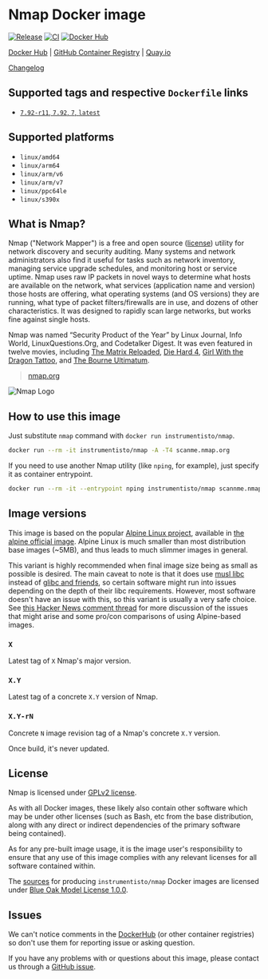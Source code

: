 Nmap Docker image
=================

[![Release](https://img.shields.io/github/v/release/instrumentisto/nmap-docker-image "Release")](https://github.com/instrumentisto/nmap-docker-image/releases)
[![CI](https://github.com/instrumentisto/nmap-docker-image/workflows/CI/badge.svg?branch=master "CI")](https://github.com/instrumentisto/nmap-docker-image/actions?query=workflow%3ACI+branch%3Amaster)
[![Docker Hub](https://img.shields.io/docker/pulls/instrumentisto/nmap?label=Docker%20Hub%20pulls "Docker Hub pulls")](https://hub.docker.com/r/instrumentisto/nmap)

[Docker Hub](https://hub.docker.com/r/instrumentisto/nmap)
| [GitHub Container Registry](https://github.com/orgs/instrumentisto/packages/container/package/nmap)
| [Quay.io](https://quay.io/repository/instrumentisto/nmap)

[Changelog](https://github.com/instrumentisto/nmap-docker-image/blob/master/CHANGELOG.md)




## Supported tags and respective `Dockerfile` links

- [`7.92-r11`, `7.92`, `7`, `latest`][201]




## Supported platforms

- `linux/amd64`
- `linux/arm64`
- `linux/arm/v6`
- `linux/arm/v7`
- `linux/ppc64le`
- `linux/s390x`




## What is Nmap?

Nmap ("Network Mapper") is a free and open source ([license][92]) utility for network discovery and security auditing. Many systems and network administrators also find it useful for tasks such as network inventory, managing service upgrade schedules, and monitoring host or service uptime. Nmap uses raw IP packets in novel ways to determine what hosts are available on the network, what services (application name and version) those hosts are offering, what operating systems (and OS versions) they are running, what type of packet filters/firewalls are in use, and dozens of other characteristics. It was designed to rapidly scan large networks, but works fine against single hosts.

Nmap was named “Security Product of the Year” by Linux Journal, Info World, LinuxQuestions.Org, and Codetalker Digest. It was even featured in twelve movies, including [The Matrix Reloaded][22], [Die Hard 4][23], [Girl With the Dragon Tattoo][24], and [The Bourne Ultimatum][25].

> [nmap.org](https://nmap.org)

![Nmap Logo](https://nmap.org/images/sitelogo.png)




## How to use this image

Just substitute `nmap` command with `docker run instrumentisto/nmap`.

```bash
docker run --rm -it instrumentisto/nmap -A -T4 scanme.nmap.org
```

If you need to use another Nmap utility (like `nping`, for example), just specify it as container entrypoint.

```bash
docker run --rm -it --entrypoint nping instrumentisto/nmap scannme.nmap.org
```




## Image versions

This image is based on the popular [Alpine Linux project][1], available in [the alpine official image][2]. Alpine Linux is much smaller than most distribution base images (~5MB), and thus leads to much slimmer images in general.

This variant is highly recommended when final image size being as small as possible is desired. The main caveat to note is that it does use [musl libc][4] instead of [glibc and friends][5], so certain software might run into issues depending on the depth of their libc requirements. However, most software doesn't have an issue with this, so this variant is usually a very safe choice. See [this Hacker News comment thread][6] for more discussion of the issues that might arise and some pro/con comparisons of using Alpine-based images.


### `X`

Latest tag of `X` Nmap's major version.


### `X.Y`

Latest tag of a concrete `X.Y` version of Nmap.


### `X.Y-rN`

Concrete `N` image revision tag of a Nmap's concrete `X.Y` version.

Once build, it's never updated.




## License

Nmap is licensed under [GPLv2 license][92].

As with all Docker images, these likely also contain other software which may be under other licenses (such as Bash, etc from the base distribution, along with any direct or indirect dependencies of the primary software being contained).

As for any pre-built image usage, it is the image user's responsibility to ensure that any use of this image complies with any relevant licenses for all software contained within.

The [sources][90] for producing `instrumentisto/nmap` Docker images are licensed under [Blue Oak Model License 1.0.0][91].




## Issues

We can't notice comments in the [DockerHub] (or other container registries) so don't use them for reporting issue or asking question.

If you have any problems with or questions about this image, please contact us through a [GitHub issue][80].





[DockerHub]: https://hub.docker.com

[1]: http://alpinelinux.org
[2]: https://hub.docker.com/_/alpine
[4]: http://www.musl-libc.org
[5]: http://www.etalabs.net/compare_libcs.html
[6]: https://news.ycombinator.com/item?id=10782897

[22]: https://nmap.org/movies/#matrix
[23]: https://nmap.org/movies/#diehard4
[24]: https://nmap.org/movies/#gwtdt
[25]: https://nmap.org/movies/#bourne

[80]: https://github.com/instrumentisto/nmap-docker-image/issues
[90]: https://github.com/instrumentisto/nmap-docker-image
[91]: https://github.com/instrumentisto/nmap-docker-image/blob/master/LICENSE.md
[92]: https://nmap.org/data/COPYING

[201]: https://github.com/instrumentisto/nmap-docker-image/blob/master/Dockerfile

